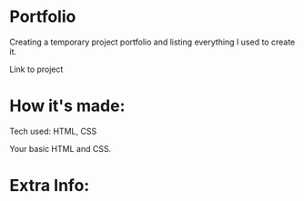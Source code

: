 # Portfolio
Creating a temporary project portfolio and listing everything I used to create it. 

Link to project 

# How it's made:
<bold>Tech used:<bold> HTML, CSS

Your basic HTML and CSS. 

# Extra Info:
